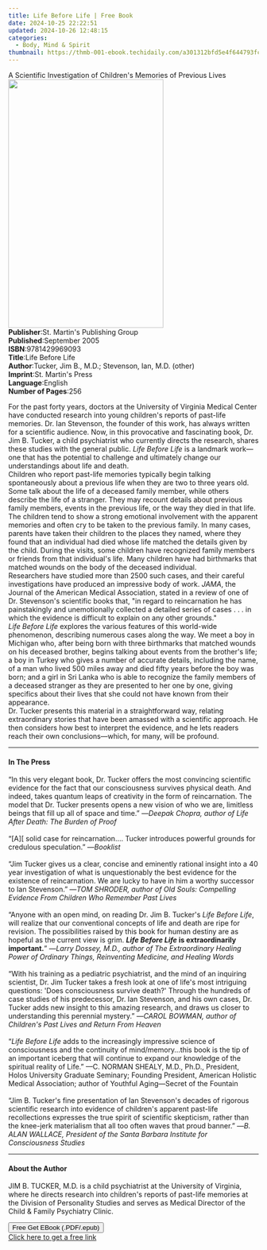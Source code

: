 ```yaml
---
title: Life Before Life | Free Book
date: 2024-10-25 22:22:51
updated: 2024-10-26 12:48:15
categories:
  - Body, Mind & Spirit
thumbnail: https://thmb-001-ebook.techidaily.com/a301312bfd5e4f644793fc603c381f3c4f9750176435fe3b586adf13675965ba.jpg
---
```

<main id="book-container">
  <div class="flex flex-col">
    <div class="book-brief flex-1 py-6 px-4 sm:p-6 md:py-10 md:px-8">
      <!-- brief-->
      <div class="book-brief-main">
        A Scientific Investigation of Children's Memories of Previous Lives
      </div>
    </div>
    <div
      class="book-meta-info flex-1 grid gap-4 col-start-1 col-end-3 row-start-1 sm:mb-6 sm:grid-cols-4 lg:gap-6 lg:col-start-2 lg:row-end-6 lg:row-span-6 lg:mb-0"
    >
      <div
        class="book-meta-info-left place-content-center mt-4 p-4 text-sm leading-6 col-start-2 col-span-2 dark:text-slate-400"
      >
        <img
          class="w-full h-500 object-cover rounded-lg sm:h-255 sm:col-span-2 lg:col-span-full"
          src="https://img-001-ebook.techidaily.com/1562f324a6ea312ea771e21a36c24f6143cf423ac00519936401e0b2be6dc973.jpg"
          alt=""
          width="312"
          height="500"
        />
      </div>
      <div
        class="book-meta-info-right mt-2 col-start-1 row-start-2 col-span-3 self-center"
      >
        <!-- meta data  -->
        <div class="flex flex-col px-4 md:px-8">
          <div class="flex-1">
            <strong>Publisher</strong>:<span class="px-2"
              >St. Martin&#39;s Publishing Group</span
            >
          </div>
          <div class="flex-1">
            <strong>Published</strong>:<span class="px-2">September 2005</span>
          </div>
          <div class="flex-1">
            <strong>ISBN</strong>:<span class="px-2">9781429969093</span>
          </div>
          <div class="flex-1">
            <strong>Title</strong>:<span class="px-2">Life Before Life</span>
          </div>
          <div class="flex-1">
            <strong>Author</strong>:<span class="px-2"
              >Tucker, Jim B., M.D.; Stevenson, Ian, M.D. (other)</span
            >
          </div>
          <div class="flex-1">
            <strong>Imprint</strong>:<span class="px-2"
              >St. Martin&#39;s Press</span
            >
          </div>
          <div class="flex-1">
            <strong>Language</strong>:<span class="px-2">English</span>
          </div>
          <div class="flex-1">
            <strong>Number of Pages</strong>:<span class="px-2">256</span>
          </div>
        </div>
      </div>
    </div>
    <div class="book-description flex-1 py-6 px-4 sm:p-6 md:py-10 md:px-8">
      <div class="book-description-main">
        <div accordion-content="" id="description">
          <p>
            For the past forty years, doctors at the University of Virginia
            Medical Center have conducted research into young children's reports
            of past-life memories. Dr. Ian Stevenson, the founder of this work,
            has always written for a scientific audience. Now, in this
            provocative and fascinating book, Dr. Jim B. Tucker, a child
            psychiatrist who currently directs the research, shares these
            studies with the general public. <i>Life Before Life</i> is a
            landmark work—one that has the potential to challenge and ultimately
            change our understandings about life and death.<br />Children who
            report past-life memories typically begin talking spontaneously
            about a previous life when they are two to three years old. Some
            talk about the life of a deceased family member, while others
            describe the life of a stranger. They may recount details about
            previous family members, events in the previous life, or the way
            they died in that life. The children tend to show a strong emotional
            involvement with the apparent memories and often cry to be taken to
            the previous family. In many cases, parents have taken their
            children to the places they named, where they found that an
            individual had died whose life matched the details given by the
            child. During the visits, some children have recognized family
            members or friends from that individual's life. Many children have
            had birthmarks that matched wounds on the body of the deceased
            individual. <br />Researchers have studied more than 2500 such
            cases, and their careful investigations have produced an impressive
            body of work. <i>JAMA</i>, the Journal of the American Medical
            Association, stated in a review of one of Dr. Stevenson's scientific
            books that, "in regard to reincarnation he has painstakingly and
            unemotionally collected a detailed series of cases . . . in which
            the evidence is difficult to explain on any other grounds."<br /><i
              >Life Before Life</i
            >
            explores the various features of this world-wide phenomenon,
            describing numerous cases along the way. We meet a boy in Michigan
            who, after being born with three birthmarks that matched wounds on
            his deceased brother, begins talking about events from the brother's
            life; a boy in Turkey who gives a number of accurate details,
            including the name, of a man who lived 500 miles away and died fifty
            years before the boy was born; and a girl in Sri Lanka who is able
            to recognize the family members of a deceased stranger as they are
            presented to her one by one, giving specifics about their lives that
            she could not have known from their appearance. <br />Dr. Tucker
            presents this material in a straightforward way, relating
            extraordinary stories that have been amassed with a scientific
            approach. He then considers how best to interpret the evidence, and
            he lets readers reach their own conclusions—which, for many, will be
            profound.
          </p>
        </div>
        <div class="accordion-fader"></div>
      </div>
    </div>
    <div class="book-excerpts flex-1 py-6 px-4 sm:p-6 md:py-10 md:px-8">
      <!-- excerpts-->
      <div class="book-excerpts-main">
        <hr />
        <h4 class="placeholder placeholder-heading">
          <span>In The Press</span>
        </h4>
        <p></p>
        <p>
          “In this very elegant book, Dr. Tucker offers the most convincing
          scientific evidence for the fact that our consciousness survives
          physical death. And indeed, takes quantum leaps of creativity in the
          form of reincarnation. The model that Dr. Tucker presents opens a new
          vision of who we are, limitless beings that fill up all of space and
          time.” —<i
            >Deepak Chopra, author of Life After Death: The Burden of Proof</i
          ><br /><br />“[A][ solid case for reincarnation…. Tucker introduces
          powerful grounds for credulous speculation.” —<i>Booklist</i
          ><br /><br />“Jim Tucker gives us a clear, concise and eminently
          rational insight into a 40 year investigation of what is
          unquestionably the best evidence for the existence of reincarnation.
          We are lucky to have in him a worthy successor to Ian Stevenson.” —<i
            >TOM SHRODER, author of Old Souls: Compelling Evidence From Children
            Who Remember Past Lives</i
          ><br /><br />“Anyone with an open mind, on reading Dr. Jim B.
          Tucker's<i> Life Before Life</i>, will realize that our conventional
          concepts of life and death are ripe for revision. The possibilities
          raised by this book for human destiny are as hopeful as the current
          view is grim.
          <b><i>Life Before Life </i>is extraordinarily important.</b>” —<i
            >Larry Dossey, M.D., author of The Extraordinary Healing Power of
            Ordinary Things, Reinventing Medicine, and Healing Words</i
          ><br /><br />“With his training as a pediatric psychiatrist, and the
          mind of an inquiring scientist, Dr. Jim Tucker takes a fresh look at
          one of life's most intriguing questions: 'Does consciousness survive
          death?' Through the hundreds of case studies of his predecessor, Dr.
          Ian Stevenson, and his own cases, Dr. Tucker adds new insight to this
          amazing research, and draws us closer to understanding this perennial
          mystery.” —<i
            >CAROL BOWMAN, author of Children's Past Lives and Return From
            Heaven</i
          ><br /><br />“<i>Life Before Life</i> adds to the increasingly
          impressive science of consciousness and the continuity of
          mind/memory…this book is the tip of an important iceberg that will
          continue to expand our knowledge of the spiritual reality of Life.”
          —C. NORMAN SHEALY, M.D., Ph.D., President, Holos University Graduate
          Seminary; Founding President, American Holistic Medical Association;
          author of Youthful Aging—Secret of the Fountain<br /><br />“Jim B.
          Tucker's fine presentation of Ian Stevenson's decades of rigorous
          scientific research into evidence of children's apparent past-life
          recollections expresses the true spirit of scientific skepticism,
          rather than the knee-jerk materialism that all too often waves that
          proud banner.” —<i
            >B. ALAN WALLACE, President of the Santa Barbara Institute for
            Consciousness Studies</i
          >
        </p>
        <p></p>
      </div>
    </div>
    <div class="book-about-author flex-1 py-6 px-4 sm:p-6 md:py-10 md:px-8">
      <!-- about author-->
      <div class="book-main-author-main">
        <hr />
        <h4 class="placeholder placeholder-heading">
          <span>About the Author</span>
        </h4>
        <p>
          JIM B. TUCKER, M.D. is a child psychiatrist at the University of
          Virginia, where he directs research into children's reports of
          past-life memories at the Division of Personality Studies and serves
          as Medical Director of the Child &amp; Family Psychiatry Clinic.
        </p>
      </div>
    </div>
    <div class="book-free-get flex-1 py-6 px-4 sm:p-6 md:py-10 md:px-8">
      <button
        id="btn-free-get"
        class="bg-blue-500 hover:bg-blue-700 text-white font-bold py-2 px-4 rounded"
      >
        Free Get EBook (.PDF/.epub)
      </button>
      <div id="countdown-display" class="px-2 text-lg mt-2"></div>
      <a
        id="free-link"
        class="hidden bg-blue-500 hover:bg-blue-700 text-white font-bold py-2 px-4 rounded"
        href="https://www.ebooks.com/en-us/book/633146/life-before-life/tucker-jim-b-m-d/"
        target="_blank"
        >Click here to get a free link</a
      >
    </div>
    <script>
      let countdownTime = 0;
      let countdownInterval = null;
      document
        .getElementById('btn-free-get')
        .addEventListener('click', startCountdown);
      function startCountdown() {
        countdownTime = new Date().getTime() + 60000 * 3;
        countdownInterval = setInterval(updateCountdown, 1000);
        document.getElementById('btn-free-get').disabled = true;
        document
          .getElementById('btn-free-get')
          .classList.add('bg-gray-500', 'cursor-not-allowed');
      }
      function updateCountdown() {
        let currentTime = new Date().getTime();
        let timeLeft = countdownTime - currentTime;
        let secondsLeft = Math.floor(timeLeft / 1000);
        document.getElementById('countdown-display').innerHTML =
          `Remaining time: ${secondsLeft} seconds.`;
        if (secondsLeft <= 0) {
          clearInterval(countdownInterval);
          document.getElementById('btn-free-get').classList.add('hidden');
          document.getElementById('free-link').classList.remove('hidden');
          document.getElementById('countdown-display').innerHTML = '';
        }
      }
    </script>
  </div>
</main>
